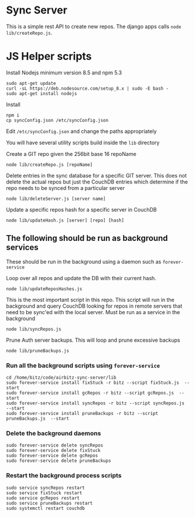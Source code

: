 # Sync Server

This is a simple rest API to create new repos. The django apps calls
`node lib/createRepo.js`. 

# JS Helper scripts

Install Nodejs minimum version 8.5 and npm 5.3

    sudo apt-get update
    curl -sL https://deb.nodesource.com/setup_8.x | sudo -E bash -
    sudo apt-get install nodejs

Install

    npm i
    cp syncConfig.json /etc/syncConfig.json

Edit `/etc/syncConfig.json` and change the paths appropriately

You will have several utility scripts build inside the `lib` directory

Create a GIT repo given the 256bit base 16 repoName

    node lib/createRepo.js [repoName]

Delete entries in the sync database for a specific GIT server. This does not delete the actual repos but just the CouchDB entries which determine if the repo needs to be synced from a particular server

    node lib/deleteServer.js [server name]

Update a specific repos hash for a specific server in CouchDB

    node lib/updateHash.js [server] [repo] [hash]

## The following should be run as background services

These should be run in the background using a daemon such as `forever-service`

Loop over all repos and update the DB with their current hash.

    node lib/updateReposHashes.js

This is the most important script in this repo. This script will run in the background and query CouchDB looking for repos in remote servers that need to be sync'ed with the local server. Must be run as a service in the background

    node lib/syncRepos.js

Prune Auth server backups. This will loop and prune excessive backups

    node lib/pruneBackups.js

### Run all the background scripts using `forever-service`

    cd /home/bitz/code/airbitz-sync-server/lib
    sudo forever-service install fixStuck -r bitz --script fixStuck.js  --start
    sudo forever-service install gcRepos -r bitz --script gcRepos.js  --start
    sudo forever-service install syncRepos -r bitz --script syncRepos.js  --start
    sudo forever-service install pruneBackups -r bitz --script pruneBackups.js  --start

### Delete the background daemons

    sudo forever-service delete syncRepos
    sudo forever-service delete fixStuck
    sudo forever-service delete gcRepos
    sudo forever-service delete pruneBackups

### Restart the background process scripts

    sudo service syncRepos restart
    sudo service fixStuck restart
    sudo service gcRepos restart
    sudo service pruneBackups restart
    sudo systemctl restart couchdb
